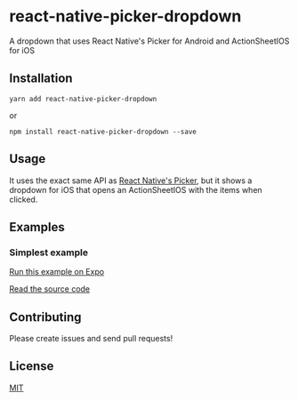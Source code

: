 # react-native-picker-dropdown
A dropdown that uses React Native's Picker for Android and ActionSheetIOS for iOS

## Installation

```yarn add react-native-picker-dropdown```

or

```npm install react-native-picker-dropdown --save```

## Usage

It uses the exact same API as [React Native's Picker](https://facebook.github.io/react-native/docs/picker.html), but it shows a dropdown for iOS that opens an ActionSheetIOS with the items when clicked.

## Examples

### Simplest example

[Run this example on Expo](https://exp.host/@danielweinmann/react-native-picker-dropdown-simplest)

[Read the source code](examples/simplest/App.js)

## Contributing

Please create issues and send pull requests!

## License

[MIT](LICENSE)
